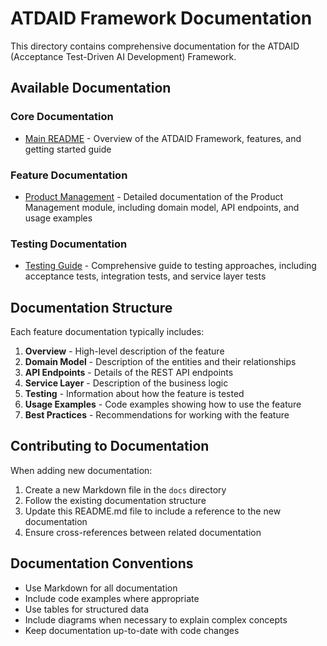 # ATDAID Framework Documentation

This directory contains comprehensive documentation for the ATDAID (Acceptance Test-Driven AI Development) Framework.

## Available Documentation

### Core Documentation

- [Main README](../README.md) - Overview of the ATDAID Framework, features, and getting started guide

### Feature Documentation

- [Product Management](ProductManagement.md) - Detailed documentation of the Product Management module, including domain model, API endpoints, and usage examples

### Testing Documentation

- [Testing Guide](Testing.md) - Comprehensive guide to testing approaches, including acceptance tests, integration tests, and service layer tests

## Documentation Structure

Each feature documentation typically includes:

1. **Overview** - High-level description of the feature
2. **Domain Model** - Description of the entities and their relationships
3. **API Endpoints** - Details of the REST API endpoints
4. **Service Layer** - Description of the business logic
5. **Testing** - Information about how the feature is tested
6. **Usage Examples** - Code examples showing how to use the feature
7. **Best Practices** - Recommendations for working with the feature

## Contributing to Documentation

When adding new documentation:

1. Create a new Markdown file in the `docs` directory
2. Follow the existing documentation structure
3. Update this README.md file to include a reference to the new documentation
4. Ensure cross-references between related documentation

## Documentation Conventions

- Use Markdown for all documentation
- Include code examples where appropriate
- Use tables for structured data
- Include diagrams when necessary to explain complex concepts
- Keep documentation up-to-date with code changes 